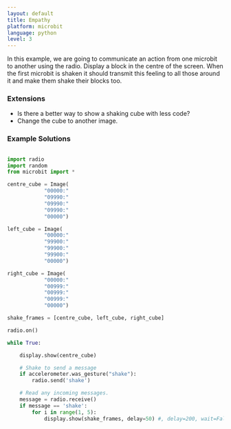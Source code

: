 ```yaml
---
layout: default
title: Empathy
platform: microbit
language: python
level: 3
---
```

In this example, we are going to communicate an action from one microbit to another using the radio. Display a block in the
centre of the screen. When the first microbit is shaken it should transmit this feeling to all those around it and
make them shake their blocks too.


### Extensions

* Is there a better way to show a shaking cube with less code?
* Change the cube to another image.


### Example Solutions

```python

import radio
import random
from microbit import *

centre_cube = Image(
            "00000:"
            "09990:"
            "09990:"
            "09990:"
            "00000")

left_cube = Image(
            "00000:"
            "99900:"
            "99900:"
            "99900:"
            "00000")

right_cube = Image(
            "00000:"
            "00999:"
            "00999:"
            "00999:"
            "00000")

shake_frames = [centre_cube, left_cube, right_cube]

radio.on()

while True:

    display.show(centre_cube)

    # Shake to send a message
    if accelerometer.was_gesture("shake"):
        radio.send('shake')

    # Read any incoming messages.
    message = radio.receive()
    if message == 'shake':
        for i in range(1, 5):
            display.show(shake_frames, delay=50) #, delay=200, wait=False)

```        
